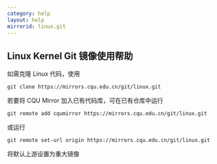 ```yaml
---
category: help
layout: help
mirrorid: linux.git
---
```


## Linux Kernel Git 镜像使用帮助

如需克隆 Linux 代码，使用

```
git clone https://mirrors.cqu.edu.cn/git/linux.git
```

若要将 CQU Mirror 加入已有代码库，可在已有仓库中运行

```
git remote add cqumirror https://mirrors.cqu.edu.cn/git/linux.git
```

或运行

```
git remote set-url origin https://mirrors.cqu.edu.cn/git/linux.git
```

将默认上游设置为重大镜像

